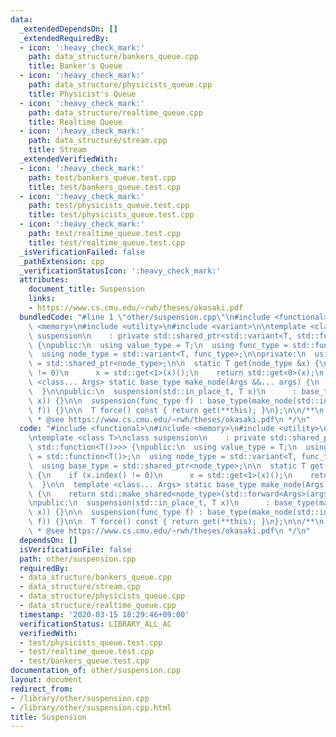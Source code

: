 ```yaml
---
data:
  _extendedDependsOn: []
  _extendedRequiredBy:
  - icon: ':heavy_check_mark:'
    path: data_structure/bankers_queue.cpp
    title: Banker's Queue
  - icon: ':heavy_check_mark:'
    path: data_structure/physicists_queue.cpp
    title: Physicist's Queue
  - icon: ':heavy_check_mark:'
    path: data_structure/realtime_queue.cpp
    title: Realtime Queue
  - icon: ':heavy_check_mark:'
    path: data_structure/stream.cpp
    title: Stream
  _extendedVerifiedWith:
  - icon: ':heavy_check_mark:'
    path: test/bankers_queue.test.cpp
    title: test/bankers_queue.test.cpp
  - icon: ':heavy_check_mark:'
    path: test/physicists_queue.test.cpp
    title: test/physicists_queue.test.cpp
  - icon: ':heavy_check_mark:'
    path: test/realtime_queue.test.cpp
    title: test/realtime_queue.test.cpp
  _isVerificationFailed: false
  _pathExtension: cpp
  _verificationStatusIcon: ':heavy_check_mark:'
  attributes:
    document_title: Suspension
    links:
    - https://www.cs.cmu.edu/~rwh/theses/okasaki.pdf
  bundledCode: "#line 1 \"other/suspension.cpp\"\n#include <functional>\n#include\
    \ <memory>\n#include <utility>\n#include <variant>\n\ntemplate <class T>\nclass\
    \ suspension\n    : private std::shared_ptr<std::variant<T, std::function<T()>>>\
    \ {\npublic:\n  using value_type = T;\n  using func_type = std::function<T()>;\n\
    \  using node_type = std::variant<T, func_type>;\n\nprivate:\n  using base_type\
    \ = std::shared_ptr<node_type>;\n\n  static T get(node_type &x) {\n    if (x.index()\
    \ != 0)\n      x = std::get<1>(x)();\n    return std::get<0>(x);\n  }\n\n  template\
    \ <class... Args> static base_type make_node(Args &&... args) {\n    return std::make_shared<node_type>(std::forward<Args>(args)...);\n\
    \  }\n\npublic:\n  suspension(std::in_place_t, T x)\n      : base_type(make_node(std::in_place_index<0>,\
    \ x)) {}\n\n  suspension(func_type f) : base_type(make_node(std::in_place_index<1>,\
    \ f)) {}\n\n  T force() const { return get(**this); }\n};\n\n/**\n * @brief Suspension\n\
    \ * @see https://www.cs.cmu.edu/~rwh/theses/okasaki.pdf\n */\n"
  code: "#include <functional>\n#include <memory>\n#include <utility>\n#include <variant>\n\
    \ntemplate <class T>\nclass suspension\n    : private std::shared_ptr<std::variant<T,\
    \ std::function<T()>>> {\npublic:\n  using value_type = T;\n  using func_type\
    \ = std::function<T()>;\n  using node_type = std::variant<T, func_type>;\n\nprivate:\n\
    \  using base_type = std::shared_ptr<node_type>;\n\n  static T get(node_type &x)\
    \ {\n    if (x.index() != 0)\n      x = std::get<1>(x)();\n    return std::get<0>(x);\n\
    \  }\n\n  template <class... Args> static base_type make_node(Args &&... args)\
    \ {\n    return std::make_shared<node_type>(std::forward<Args>(args)...);\n  }\n\
    \npublic:\n  suspension(std::in_place_t, T x)\n      : base_type(make_node(std::in_place_index<0>,\
    \ x)) {}\n\n  suspension(func_type f) : base_type(make_node(std::in_place_index<1>,\
    \ f)) {}\n\n  T force() const { return get(**this); }\n};\n\n/**\n * @brief Suspension\n\
    \ * @see https://www.cs.cmu.edu/~rwh/theses/okasaki.pdf\n */\n"
  dependsOn: []
  isVerificationFile: false
  path: other/suspension.cpp
  requiredBy:
  - data_structure/bankers_queue.cpp
  - data_structure/stream.cpp
  - data_structure/physicists_queue.cpp
  - data_structure/realtime_queue.cpp
  timestamp: '2020-03-15 18:29:46+09:00'
  verificationStatus: LIBRARY_ALL_AC
  verifiedWith:
  - test/physicists_queue.test.cpp
  - test/realtime_queue.test.cpp
  - test/bankers_queue.test.cpp
documentation_of: other/suspension.cpp
layout: document
redirect_from:
- /library/other/suspension.cpp
- /library/other/suspension.cpp.html
title: Suspension
---
```

